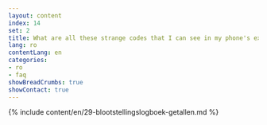 ```yaml
---
layout: content
index: 14
set: 2
title: What are all these strange codes that I can see in my phone's exposure log?
lang: ro
contentLang: en
categories:
- ro
- faq
showBreadCrumbs: true
showContact: true
---
```

{% include content/en/29-blootstellingslogboek-getallen.md %}
